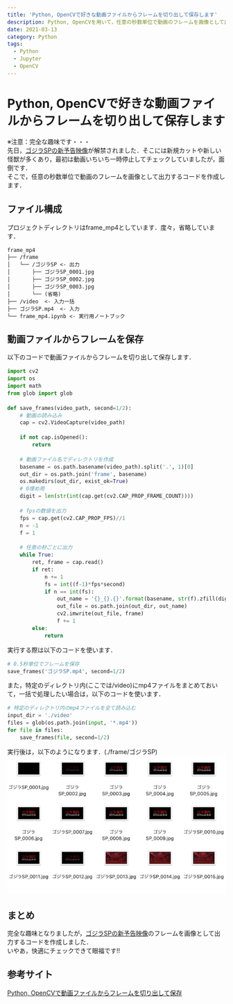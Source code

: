 ```yaml
---
title: 'Python, OpenCVで好きな動画ファイルからフレームを切り出して保存します'
description: Python, OpenCVを用いて，任意の秒数単位で動画のフレームを画像として出力するコードを作成します．
date: 2021-03-13
category: Python
tags:
  - Python
  - Jupyter
  - OpenCV
---
```


# Python, OpenCVで好きな動画ファイルからフレームを切り出して保存します
※注意：完全な趣味です・・・<br>
先日，[ゴジラSPの新予告映像](https://www.youtube.com/watch?v=xVv3kouh4is)が解禁されました．そこには新規カットや新しい怪獣が多くあり，最初は動画いちいち一時停止してチェックしていましたが，面倒です．<br>
そこで，任意の秒数単位で動画のフレームを画像として出力するコードを作成します．<br>

## ファイル構成
プロジェクトディレクトリはframe_mp4としています．度々，省略しています．
```init
frame_mp4
├── /frame
│   └── /ゴジラSP <- 出力
│       ├── ゴジラSP_0001.jpg
│       ├── ゴジラSP_0002.jpg
│       ├── ゴジラSP_0003.jpg
│       └── (省略)
├── /video  <- 入力一括
├── ゴジラSP.mp4  <- 入力
└── frame_mp4.ipynb <- 実行用ノートブック
```

## 動画ファイルからフレームを保存
以下のコードで動画ファイルからフレームを切り出して保存します．
```python
import cv2
import os
import math
from glob import glob

def save_frames(video_path, second=1/2):
    # 動画の読み込み
    cap = cv2.VideoCapture(video_path)

    if not cap.isOpened():
        return
    
    # 動画ファイル名でディレクトリを作成
    basename = os.path.basename(video_path).split('.', 1)[0]
    out_dir = os.path.join('frame', basename)
    os.makedirs(out_dir, exist_ok=True)
    # 0埋め用
    digit = len(str(int(cap.get(cv2.CAP_PROP_FRAME_COUNT))))
    
    # fpsの数値を出力
    fps = cap.get(cv2.CAP_PROP_FPS)//1
    n = -1
    f = 1
    
    # 任意の秒ごとに出力
    while True:
        ret, frame = cap.read()
        if ret:
            n += 1
            fs = int((f-1)*fps*second)
            if n == int(fs):
                out_name = '{}_{}.{}'.format(basename, str(f).zfill(digit), 'jpg')
                out_file = os.path.join(out_dir, out_name)
                cv2.imwrite(out_file, frame)
                f += 1
        else:
            return
```

実行する際は以下のコードを使います．
```python
# 0.5秒単位でフレームを保存
save_frames('ゴジラSP.mp4', second=1/2)
```

また，特定のディレクトリ内(ここでは/video)にmp4ファイルをまとめておいて，一括で処理したい場合は，以下のコードを使います．
```python
# 特定のディレクトリ内のmp4ファイルを全て読み込む
input_dir = './video'
files = glob(os.path.join(input, '*.mp4'))
for file in files:
    save_frames(file, second=1/2)
```

実行後は，以下のようになります．(./frame/ゴジラSP)<br>
![](./image/frame_mp4.png)

## まとめ
完全な趣味となりましたが，[ゴジラSPの新予告映像](https://www.youtube.com/watch?v=xVv3kouh4is)のフレームを画像として出力するコードを作成しました．<br>
いやあ，快適にチェックできて眼福です!!

## 参考サイト
[Python, OpenCVで動画ファイルからフレームを切り出して保存](https://note.nkmk.me/python-opencv-video-to-still-image/)